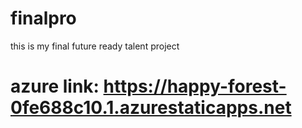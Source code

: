 # finalpro
this is my final future ready talent project
# azure link: https://happy-forest-0fe688c10.1.azurestaticapps.net
